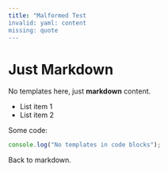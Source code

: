 ```yaml
---
title: "Malformed Test
invalid: yaml: content
missing: quote
---
```


# Just Markdown

No templates here, just **markdown** content.

- List item 1
- List item 2

Some code:

```javascript
console.log("No templates in code blocks");
```

Back to markdown.
